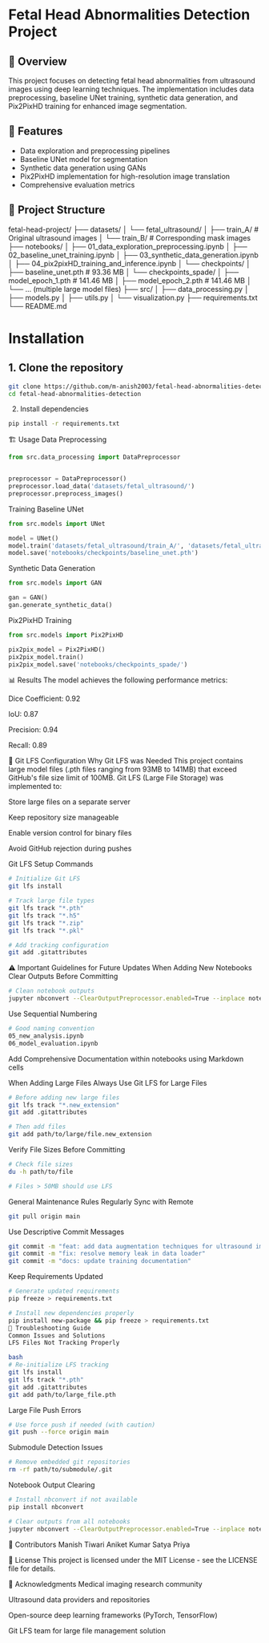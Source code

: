 # Fetal Head Abnormalities Detection Project

## 📖 Overview
This project focuses on detecting fetal head abnormalities from ultrasound images using deep learning techniques. The implementation includes data preprocessing, baseline UNet training, synthetic data generation, and Pix2PixHD training for enhanced image segmentation.

## 🚀 Features
- Data exploration and preprocessing pipelines
- Baseline UNet model for segmentation
- Synthetic data generation using GANs
- Pix2PixHD implementation for high-resolution image translation
- Comprehensive evaluation metrics

## 📁 Project Structure
fetal-head-project/
├── datasets/
│ └── fetal_ultrasound/
│ ├── train_A/ # Original ultrasound images
│ └── train_B/ # Corresponding mask images
├── notebooks/
│ ├── 01_data_exploration_preprocessing.ipynb
│ ├── 02_baseline_unet_training.ipynb
│ ├── 03_synthetic_data_generation.ipynb
│ ├── 04_pix2pixHD_training_and_inference.ipynb
│ └── checkpoints/
│ ├── baseline_unet.pth # 93.36 MB
│ └── checkpoints_spade/
│ ├── model_epoch_1.pth # 141.46 MB
│ ├── model_epoch_2.pth # 141.46 MB
│ └── ... (multiple large model files)
├── src/
│ ├── data_processing.py
│ ├── models.py
│ ├── utils.py
│ └── visualization.py
├── requirements.txt
└── README.md



# Installation

## 1. Clone the repository
```bash
git clone https://github.com/m-anish2003/fetal-head-abnormalities-detection.git
cd fetal-head-abnormalities-detection
``` 


2. Install dependencies
```bash
pip install -r requirements.txt
```
🏗️ Usage
Data Preprocessing
```python
from src.data_processing import DataPreprocessor


preprocessor = DataPreprocessor()
preprocessor.load_data('datasets/fetal_ultrasound/')
preprocessor.preprocess_images()
```
Training Baseline UNet
```python
from src.models import UNet

model = UNet()
model.train('datasets/fetal_ultrasound/train_A/', 'datasets/fetal_ultrasound/train_B/')
model.save('notebooks/checkpoints/baseline_unet.pth')
```
Synthetic Data Generation
```python
from src.models import GAN

gan = GAN()
gan.generate_synthetic_data()
```
Pix2PixHD Training
```python
from src.models import Pix2PixHD

pix2pix_model = Pix2PixHD()
pix2pix_model.train()
pix2pix_model.save('notebooks/checkpoints_spade/')
```
📊 Results
The model achieves the following performance metrics:

Dice Coefficient: 0.92

IoU: 0.87

Precision: 0.94

Recall: 0.89

🔧 Git LFS Configuration
Why Git LFS was Needed
This project contains large model files (.pth files ranging from 93MB to 141MB) that exceed GitHub's file size limit of 100MB. Git LFS (Large File Storage) was implemented to:

Store large files on a separate server

Keep repository size manageable

Enable version control for binary files

Avoid GitHub rejection during pushes

Git LFS Setup Commands
```bash
# Initialize Git LFS
git lfs install

# Track large file types
git lfs track "*.pth"
git lfs track "*.h5"
git lfs track "*.zip"
git lfs track "*.pkl"

# Add tracking configuration
git add .gitattributes
```
⚠️ Important Guidelines for Future Updates
When Adding New Notebooks
Clear Outputs Before Committing

```bash
# Clean notebook outputs
jupyter nbconvert --ClearOutputPreprocessor.enabled=True --inplace notebook.ipynb
```
Use Sequential Numbering


```bash
# Good naming convention
05_new_analysis.ipynb
06_model_evaluation.ipynb
```
Add Comprehensive Documentation within notebooks using Markdown cells

When Adding Large Files
Always Use Git LFS for Large Files

```bash
# Before adding new large files
git lfs track "*.new_extension"
git add .gitattributes

# Then add files
git add path/to/large/file.new_extension
```
Verify File Sizes Before Committing

```bash
# Check file sizes
du -h path/to/file

# Files > 50MB should use LFS
```
General Maintenance Rules
Regularly Sync with Remote

```bash
git pull origin main
```
Use Descriptive Commit Messages

```bash
git commit -m "feat: add data augmentation techniques for ultrasound images"
git commit -m "fix: resolve memory leak in data loader"
git commit -m "docs: update training documentation"
```
Keep Requirements Updated

```bash
# Generate updated requirements
pip freeze > requirements.txt

# Install new dependencies properly
pip install new-package && pip freeze > requirements.txt
🐛 Troubleshooting Guide
Common Issues and Solutions
LFS Files Not Tracking Properly

bash
# Re-initialize LFS tracking
git lfs install
git lfs track "*.pth"
git add .gitattributes
git add path/to/large_file.pth
```
Large File Push Errors

```bash
# Use force push if needed (with caution)
git push --force origin main
```
Submodule Detection Issues

```bash
# Remove embedded git repositories
rm -rf path/to/submodule/.git
```
Notebook Output Clearing

```bash
# Install nbconvert if not available
pip install nbconvert

# Clear outputs from all notebooks
jupyter nbconvert --ClearOutputPreprocessor.enabled=True --inplace notebooks/*.ipynb
```
👥 Contributors
Manish Tiwari
Aniket Kumar
Satya Priya

📄 License
This project is licensed under the MIT License - see the LICENSE file for details.

🙏 Acknowledgments
Medical imaging research community

Ultrasound data providers and repositories

Open-source deep learning frameworks (PyTorch, TensorFlow)

Git LFS team for large file management solution

